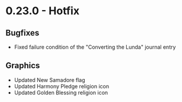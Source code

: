 # 0.23.0 - Hotfix

## Bugfixes
- Fixed failure condition of the "Converting the Lunda" journal entry

## Graphics
- Updated New Samadore flag
- Updated Harmony Pledge religion icon 
- Updated Golden Blessing religion icon